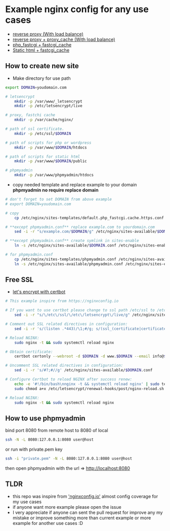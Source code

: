 # Example nginx config for any use cases

- [reverse proxy (With load balance)](sites-template/default.reverse-proxy.https.conf)
- [reverse proxy + proxy_cache (With load balance)](sites-template/default.reverse-proxy.cache.https.conf)
- [php_fastcgi + fastcgi_cache](sites-template/default.php_fastcgi.cache.https.conf)
- [Static html + fastcgi_cache](sites-template/default.html_fastcgi.cache.https.conf.conf)

## How to create new site

- Make directory for use path

```sh
export DOMAIN=youdomain.com

# letsencrypt
    mkdir -p /var/www/_letsencrypt
    mkdir -p /etc/letsencrypt/live

# proxy, fastchi cache
    mkdir -p /var/cache/nginx/

# path of ssl certificate.
    mkdir -p /etc/ssl/$DOMAIN

# path of scripts for php or wordpress
    mkdir -p /var/www/$DOMAIN/htdocs

# path of scripts for static html
    mkdir -p /var/www/$DOMAIN/public

# phpmyadmin
    mkdir -p /var/www/phpmyadmin/htdocs
```

- copy needed template and replace example to your domain **phpmyadmin no require replace domain**

```sh
# don't forget to set DOMAIN from above example
# export DOMAIN=youdomain.com

# copy
    cp /etc/nginx/sites-templates/default.php_fastcgi.cache.https.conf /etc/nginx/sites-available/$DOMAIN.conf

# **except phpmyadmin.conf** replace example.com to yourdomain.com
    sed -i -r "s/example.com/$DOMAIN/g" /etc/nginx/sites-available/$DOMAIN.conf

# **except phpmyadmin.conf** create symlink in sites-enable
    ln -s /etc/nginx/sites-available/$DOMAIN.conf /etc/nginx/sites-enable/$DOMAIN.conf

# for phpmyadmin.conf
    cp /etc/nginx/sites-templates/phpmyadmin.conf /etc/nginx/sites-available/
    ln -s /etc/nginx/sites-available/phpmyadmin.conf /etc/nginx/sites-enable/
```

## Free SSL

- [let's encrypt with certbot]('https://certbot.eff.org/docs/')

```sh
# This example inspire from https://nginxconfig.io

# If you want to use certbot please change to ssl path /etc/ssl to /etc/letsencrypt/live
    sed -i -r "s/\/etc\/ssl/\/etc\/letsencrypt\/live/g" /etc/nginx/sites-available/$DOMAIN.conf

# Comment out SSL related directives in configuration:
    sed -i -r 's/(listen .*443)/\1;#/g; s/(ssl_(certificate|certificate_key|trusted_certificate) )/#;#\1/g' /etc/nginx/sites-available/$DOMAIN.conf

# Reload NGINX:
    sudo nginx -t && sudo systemctl reload nginx

# Obtain certificate:
    certbot certonly --webroot -d $DOMAIN -d www.$DOMAIN --email info@$DOMAIN -w /var/www/_letsencrypt -n --agree-tos --force-renewal

# Uncomment SSL related directives in configuration:
    sed -i -r 's/#?;#//g' /etc/nginx/sites-available/$DOMAIN.conf

# Configure Certbot to reload NGINX after success renew:
    echo -e '#!/bin/bash\nnginx -t && systemctl reload nginx' | sudo tee /etc/letsencrypt/renewal-hooks/post/nginx-reload.sh
    sudo chmod a+x /etc/letsencrypt/renewal-hooks/post/nginx-reload.sh

# Reload NGINX:
    sudo nginx -t && sudo systemctl reload nginx
```

## How to use phpmyadmin

bind port 8080 from remote host to 8080 of local

```sh
ssh -N -L 8080:127.0.0.1:8080 user@host
```

or run with private.pem key

```sh
ssh -i "private.pem" -N -L 8080:127.0.0.1:8080 user@host
```

then open phpmyadmin with the url => [http://localhost:8080](//localhost:8080)

## TLDR

- this repo was inspire from ['nginxconfig.io'](https://nginxconfig.io) almost config coverage for my use cases
- if anyone want more example please open the issue
- I very appreciate if anyone can sent the pull request for improve any my mistake or improve something more than current example or more example for another use cases :D
